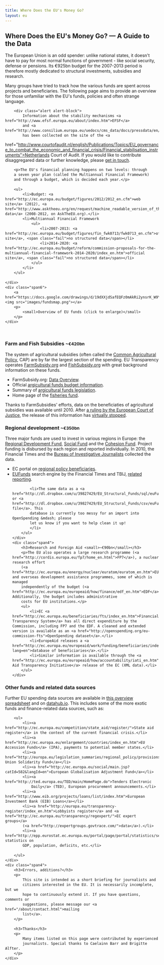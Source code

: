 ```yaml
---
title: Where Does the EU's Money Go?
layout: eu
---
```


<h2>Where Does the EU's Money Go? &mdash; A Guide to the Data</h2>

<div class="row">
    <div class="span6">
        <p>The European Union is an odd spender: unlike national 
        states, it doesn't have to pay for most normal functions 
        of government - like social security, defense or pensions. Its €925bn 
        budget for the 2007-2013 period is therefore mostly dedicated to 
        structural investments, subsidies and research. 
        </p>
        <p>Many groups have tried to track how the various funds
        are spent across projects and beneficiaries. The following
        page aims to provide an overview for those unfamiliar
        with the EU's funds, policies and often strange language.
        </p>

        <div class="alert alert-block">
            Information about the stability mechanisms <a href="http://www.efsf.europa.eu/about/index.htm">EFSF</a> 
            and <a href="http://www.consilium.europa.eu/uedocs/cms_data/docs/pressdata/en/ecofin/127788.pdf">ESM</a>
            has been collected on the site of the <a
href="http://www.courtofaudit.nl/english/Publications/Topics/EU_governance_to_combat_the_economic_and_financial_crisis/Financial_stabilisation_instruments">Netherlands Court of Audit</a>. 
            If you would like 
            to contribute disaggregared data or further knowledge, please 
            <a href="/about/contact.html">get in touch</a>.
        </div>

        <p>The EU's financial planning happens on two levels: through 
        a seven year plan (called the Multiannual Financial Framework)
        and through a budget, which is decided each year.</p>

        <ul>
            <li>Budget: <a href="http://ec.europa.eu/budget/figures/2012/2012_en.cfm">web site</a> (2012), <a href="http://www.asktheeu.org/en/request/machine_readable_version_of_the">XML data</a> (2008-2012, on AskTheEU.org).</li>
            <li>Multiannual Financial Framework
                <ul>
                    <li>2007-2013: <a href="http://ec.europa.eu/budget/figures/fin_fwk0713/fwk0713_en.cfm">official site</a>, <span class="fail">no structured data</span></li>
                    <li>2014-2020: <a href="http://ec.europa.eu/budget/reform/commission-proposals-for-the-multiannual-financial-framework-2014-2020/index_en.htm">official site</a>, <span class="fail">no structured data</span></li>
                </ul>
            </li>
        </ul>

    </div>
    <div class="span6">
        <a href="https://docs.google.com/drawings/d/19dXXjdSafEQFz0mAkRi2ynsrK_W9Y7eAHbjj2fWYfjU/edit"><img src="images/fundsmap.png"></a>
        <p>
            <small>Overview of EU funds (click to enlarge)</small>
        </p>
    </div>
</div>

<br/>

<div class="row">
    <div class="span4">
        <h3>Farm and Fish Subsidies <small>~€420bn</small></h3>
        <p>The system of agricultural subsidies (often called 
        the <a href="http://en.wikipedia.org/wiki/Common_Agricultural_Policy">Common Agricultural Policy</a>, CAP) are by far the largest section of 
        the spending. EU Transparency operates
        <a href="http://farmsubsidy.org/">FarmSubsidy.org</a> and
        <a href="http://fishsubsidy.org/">FishSubsidy.org</a> with
        great background information on these funds.</p>
        <ul>
            <li>FarmSubsidy.org: <a href="https://docs.google.com/spreadsheet/ccc?key=0Ajagl3TOC7X_dFlzQ0ljaUxUWVNmNE40TGdweWNlcEE">Data Overview</a>.
            <li>Official <a href="http://ec.europa.eu/agriculture/fin/budget/index_en.htm">argicultural funds budget information</a>.</li>
            <li>Summary of <a href="http://europa.eu/legislation_summaries/agriculture/general_framework/l11096_en.htm">argicultural funds legislation</a>.</li>
            <li>Home page of the <a href="http://ec.europa.eu/fisheries/cfp/eff/index_en.htm">fisheries fund</a>.</li>
        </ul>
        <div class="alert alert-block">
            Thanks to FarmSubsidies' efforts, data on the 
            beneficiaties of agricultural subsidies was available until 2010.
            After <a href="http://eutransparency.org/initial-reaction-to-ecj-ruling/">a
            ruling by the European Court of Justice</a>, the release of this 
            information has <a href="https://docs.google.com/document/pub?id=18IkIRXsX4hxWBR50h6S2FiVLesmFsah5wmJHgv_oZrM">virtually stopped</a>.
        </div>
    </div>
    <div class="span4">
        <h3>Regional development <small>~€350bn</small></h3>
        <p>Three major funds are used to invest in various regions in Europe:
        the <a href="http://europa.eu/legislation_summaries/employment_and_social_policy/job_creation_measures/l60015_en.htm">Regional Development Fund</a>, <a href="http://ec.europa.eu/esf/main.jsp?catId=440&langId=en">Social Fund</a> and the <a href="http://ec.europa.eu/regional_policy/thefunds/cohesion/index_en.cfm">Cohesion Fund</a>. Project
        funding is disbursed by each region and reported individually. In 2010, 
        the Financial Times and the <a href="http://www.thebureauinvestigates.com/">Bureau of Investigative Journalists</a> collected the data.
        </p>
        <ul>
            <li>EC portal on <a href="http://ec.europa.eu/regional_policy/country/commu/beneficiaries/index_en.htm">regional policy beneficiaries</a>.</li>
            <li><a href="http://eufunds.ftdata.co.uk/">EUFunds</a> search engine by the 
            Financial Times and TBIJ, <a href="http://www.thebureauinvestigates.com/2010/11/29/data-story-1/">related reporting</a>.</li>
            
            <li>The same data as a <a href="http://dl.dropbox.com/u/39827429/EU_Structural_Funds/sql/euFunds.sql">MySQL</a> or <a href="http://dl.dropbox.com/u/39827429/EU_Structural_Funds/csv/euFunds.csv">CSV file</a>. This
            database is currently too messy for an import into OpenSpending &mdash; please 
            let us know if you want to help clean it up!
            </li>
        </ul>
    </div>
    <div class="span4">
        <h3>Research and Foreign Aid <small>~€90bn</small></h3>
        <p>The EU also operates a large research programme (<a href="http://cordis.europa.eu/fp7/home_en.html">FP7</a>), a nuclear research effort 
        (<a href="http://ec.europa.eu/energy/nuclear/euratom/euratom_en.htm">EURATOM</a>) and overseas development assistance programmes, some of which is managed 
        independently of the budget (<a href="http://ec.europa.eu/europeaid/how/finance/edf_en.htm">EDF</a>). Additionally, the budget includes administrative
        costs for EU institutions.</p>
        <ul>
            <li>EC <a href="http://ec.europa.eu/beneficiaries/fts/index_en.htm">Financial Transparency System</a> has all direct expenditure by the Commission, including FP7 and the EDF. A cleaned and extended version is available as an <a href="http://openspending.org/eu-commission-fts">OpenSpending dataset</a>.</li>
            <li>EuropeAid releases a <a href="http://ec.europa.eu/europeaid/work/funding/beneficiaries/index.cfm?lang=en">database of beneficiaries</a>.</li>
            <li>Similar information is available through the <a href="http://ec.europa.eu/europeaid/how/accountability/iati_en.htm">International Aid Transparency Initiative</a> release of the EC (XML data).</li>
        </ul>
    </div>

</div>

<div class="row">
    <div class="span8">
        <h3>Other funds and related data sources</h3>
        <p>Further EU spending data sources are available in <a href="https://docs.google.com/spreadsheet/ccc?key=0AvoV_cBqwo28dE8wRWV4YzV4QUlKRWpuSTBZaWQyR3c#gid=3">this overview
        spreadsheet</a> and on <a href="http://datahub.io/dataset?q=eu+spending">datahub.io</a>.
        This includes some of the more exotic funds and finance-related data sources, such as:</p>

        <ul>
            <li><a href="http://ec.europa.eu/competition/state_aid/register/">State aid register</a> in the context of the current financial crisis.</li>
            <li><a href="http://ec.europa.eu/enlargement/countries/index_en.htm">EU Accession Funds</a> (IPA), payments to potential member states.</li>
            <li><a href="http://europa.eu/legislation_summaries/regional_policy/provisions_and_instruments/g24217_en.htm">European Union Solidarity Fund</a></li>
            <li><a href="http://ec.europa.eu/social/main.jsp?catId=582&langId=en">European Globalisation Adjustment Fund</a></li>
            <li><a href="http://ted.europa.eu/TED/main/HomePage.do">Tenders Electronic 
                Daily</a> (TED), European procurement announcements.</li>
            <li><a href="http://www.eib.org/projects/loans/list/index.htm">European Investment Bank (EIB) Loans</a></li>
            <li><a href="http://europa.eu/transparency-register/index_en.htm">Lobbyists register</a> and <a href="http://ec.europa.eu/transparency/regexpert/">EC expert groups</a>
            (<a href="http://expertgroups.govtrace.com/">data</a>).</li>
            <li><a href="http://epp.eurostat.ec.europa.eu/portal/page/portal/statistics/search_database">Eurostat</a>, statistics on
            GDP, population, deficits, etc.</li>
            
        </ul>
    </div>
    <div class="span4">
        <h3>Errors, additions?</h3>
        <p>
            This site is intended as a short briefing for journalists and 
            citizens interested in the EU. It is necessarily incomplete, but we 
            hope to continuously extend it. If you have questions, comments or 
            suggestions, please message our <a href="/about/contact.html">mailing
            list</a>.
        </p>

        <h3>Thanks</h3>
        <p>
            Many items listed on this page were contributed by experienced 
            journalists. Special thanks to Caelainn Barr and Brigitte Alfter.
        </p>
    </div>
</div>
